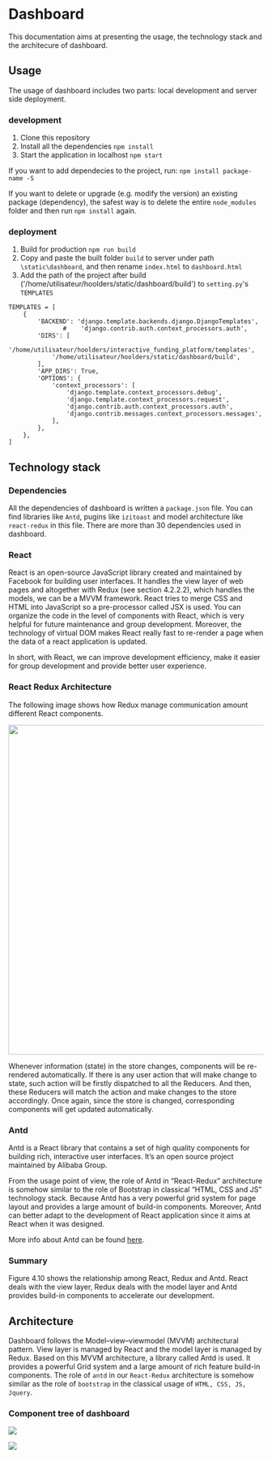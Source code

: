 # Dashboard 
This documentation aims at presenting the usage, the technology stack and the architecure of dashboard.

## Usage
The usage of dashboard includes two parts: local development and server side deployment.

### development

1. Clone this repository
2. Install all the dependencies `npm install`
3. Start the application in localhost `npm start`

If you want to add dependecies to the project, run:
`npm install package-name -S`

If you want to delete or upgrade (e.g. modify the version) an existing package (dependency), the safest way is to delete the entire `node_modules` folder and then run `npm install` again. 

### deployment

1. Build for production `npm run build`
2. Copy and paste the built folder `build` to server under path `\static\dashboard`, and then rename `index.html` to `dashboard.html` 
3. Add the path of the project after build ('/home/utilisateur/hoolders/static/dashboard/build') to `setting.py`'s `TEMPLATES` 

```
TEMPLATES = [
    {
        'BACKEND': 'django.template.backends.django.DjangoTemplates',
               #    'django.contrib.auth.context_processors.auth',
        'DIRS': [
            '/home/utilisateur/hoolders/interactive_funding_platform/templates',
            '/home/utilisateur/hoolders/static/dashboard/build',
        ],
        'APP_DIRS': True,
        'OPTIONS': {
            'context_processors': [
                'django.template.context_processors.debug',
                'django.template.context_processors.request',
                'django.contrib.auth.context_processors.auth',
                'django.contrib.messages.context_processors.messages',
            ],
        },
    },
]

```

## Technology stack


### Dependencies
All the dependencies of dashboard is written a `package.json` file. You can find libraries like `Antd`, pugins like `izitoast` and model architecture like `react-redux` in this file. There are more than 30 dependencies used in dashboard.

### React
React is an open-source JavaScript library created and maintained by Facebook for building user interfaces.  It handles the view layer of web pages and altogether with Redux (see section 4.2.2.2), which handles the models, we can be a MVVM framework. React tries to merge CSS and HTML into JavaScript so a pre-processor called JSX is used. You can organize the code in the level of components with React, which is very helpful for future maintenance and group development. Moreover, the technology of  virtual DOM makes React really fast to re-render a page when the data of a react application is updated.

In short, with React, we can improve development efficiency, make it easier for group development and provide better user experience. 


### React Redux Architecture

The following image shows how Redux manage communication amount different React components.  

<img src="http://i.imgur.com/DUiL9yn.png" width="650">

Whenever information (state) in the store changes, components will be re-rendered automatically. 
If there is any user action that will make change to state, such action will be firstly dispatched to all the Reducers.
And then, these Reducers will match the action and make changes to the store accordingly. 
Once again, since the store is changed, corresponding components will get updated automatically.

### Antd

Antd is a React library that contains a set of high quality components for building rich, interactive user interfaces. It’s an open source project maintained by Alibaba Group.


From the usage point of view, the role of Antd in “React-Redux” architecture is somehow similar to the role of Bootstrap in classical “HTML, CSS and JS” technology stack. Because Antd has a very powerful grid system for page layout and provides a large amount of build-in components. Moreover, Antd can better adapt to the development of React application since it aims at React when it was designed.

More info about Antd can be found [here](https://ant.design/docs/react/introduce).

### Summary
Figure 4.10 shows the relationship among React, Redux and Antd. React deals with the view layer, Redux deals with the model layer and Antd provides build-in components to accelerate our development.



## Architecture

Dashboard follows the Model–view–viewmodel (MVVM) architectural pattern. View layer is managed by React and the model layer is managed by Redux. Based on this MVVM architecture, a library called Antd is used. It provides a powerful Grid system and 
a large amount of rich feature build-in components. The role of `antd` in our `React-Redux` architecture is somehow similar as the role of
`bootstrap` in the classical usage of `HTML, CSS, JS, Jquery`.
 

### Component tree of dashboard

![](https://github.com/shenlin192/myNotes/blob/master/Images/dashboard/dashboard_architecture_1%20.png)

![](https://github.com/shenlin192/myNotes/blob/master/Images/dashboard/dashboard_%20architecture_2.png)




